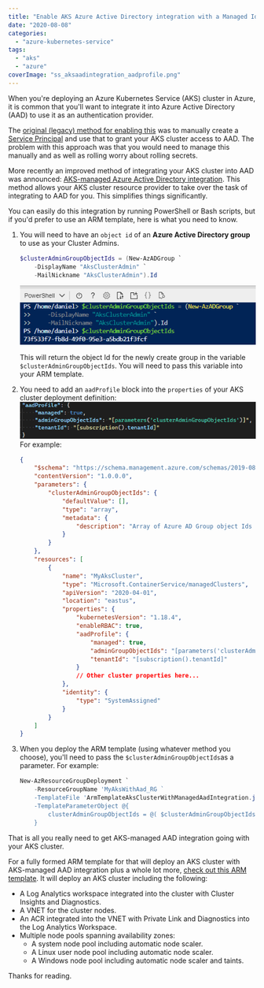 ```yaml
---
title: "Enable AKS Azure Active Directory integration with a Managed Identity from an ARM template"
date: "2020-08-08"
categories:
  - "azure-kubernetes-service"
tags:
  - "aks"
  - "azure"
coverImage: "ss_aksaadintegration_aadprofile.png"
---
```


When you're deploying an Azure Kubernetes Service (AKS) cluster in Azure, it is common that you'll want to integrate it into Azure Active Directory (AAD) to use it as an authentication provider.

The [original (legacy) method for enabling this](https://docs.microsoft.com/en-us/azure/aks/azure-ad-integration-cli) was to manually create a [Service Principal](https://docs.microsoft.com/en-us/azure/active-directory/develop/howto-create-service-principal-portal) and use that to grant your AKS cluster access to AAD. The problem with this approach was that you would need to manage this manually and as well as rolling worry about rolling secrets.

More recently an improved method of integrating your AKS cluster into AAD was announced: [AKS-managed Azure Active Directory integration](https://docs.microsoft.com/en-us/azure/active-directory/develop/howto-create-service-principal-portal). This method allows your AKS cluster resource provider to take over the task of integrating to AAD for you. This simplifies things significantly.

You can easily do this integration by running PowerShell or Bash scripts, but if you'd prefer to use an ARM template, here is what you need to know.

1. You will need to have an `object id` of an **Azure Active Directory group** to use as your Cluster Admins.

   ```powershell
   $clusterAdminGroupObjectIds = (New-AzADGroup `
       -DisplayName "AksClusterAdmin" `
       -MailNickname "AksClusterAdmin").Id
   ```

   ![ss_aksaadintegration_createaadgroup](/images/ss_aksaadintegration_createaadgroup.png)

   This will return the object Id for the newly create group in the variable `$clusterAdminGroupObjectIds`. You will need to pass this variable into your ARM template.
1. You need to add an `aadProfile` block into the `properties` of your AKS cluster deployment definition:
   ![](/images/ss_aksaadintegration_aadprofile.png)
   For example:

    ```json
    {
        "$schema": "https://schema.management.azure.com/schemas/2019-08-01/deploymentTemplate.json#",
        "contentVersion": "1.0.0.0",
        "parameters": {
            "clusterAdminGroupObjectIds": {
                "defaultValue": [],
                "type": "array",
                "metadata": {
                    "description": "Array of Azure AD Group object Ids to use for cluster administrators."
                }
            }
        },
        "resources": [
            {
                "name": "MyAksCluster",
                "type": "Microsoft.ContainerService/managedClusters",
                "apiVersion": "2020-04-01",
                "location": "eastus",
                "properties": {
                    "kubernetesVersion": "1.18.4",
                    "enableRBAC": true,
                    "aadProfile": {
                        "managed": true,
                        "adminGroupObjectIds": "[parameters('clusterAdminGroupObjectIds')]",
                        "tenantId": "[subscription().tenantId]"
                    }
                    // Other cluster properties here...
                },
                "identity": {
                    "type": "SystemAssigned"
                }
            }
        ]
    }
    ```

1. When you deploy the ARM template (using whatever method you choose), you'll need to pass the `$clusterAdminGroupObjectIds`​as a parameter. For example:

    ```powershell
    New-AzResourceGroupDeployment `
        -ResourceGroupName 'MyAksWithAad_RG `
        -TemplateFile 'ArmTemplateAksClusterWithManagedAadIntegration.json' `
        -TemplateParameterObject @{
            clusterAdminGroupObjectIds = @( $clusterAdminGroupObjectIds )
        }
    ```

That is all you really need to get AKS-managed AAD integration going with your AKS cluster.

For a fully formed ARM template for that will deploy an AKS cluster with AKS-managed AAD integration plus a whole lot more, [check out this ARM template](https://github.com/PlagueHO/Workshop-AKS-Advanced-with-AGIC/blob/master/src/infrastructure/azuredeploy.json). It will deploy an AKS cluster including the following:

- A Log Analytics workspace integrated into the cluster with Cluster Insights and Diagnostics.
- A VNET for the cluster nodes.
- An ACR integrated into the VNET with Private Link and Diagnostics into the Log Analytics Workspace.
- Multiple node pools spanning availability zones:
  - A system node pool including automatic node scaler.
  - A Linux user node pool including automatic node scaler.
  - A Windows node pool including automatic node scaler and taints.

Thanks for reading.
